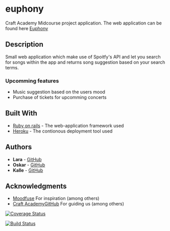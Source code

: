 # euphony

Craft Academy Midcourse project application.
The web application can be found here [Euphony](https://euphonyapp.herokuapp.com/)

## Description
Small web application which make use of Spoitfy's API and let you search for songs within the app and returns song suggestion based on your search terms.

### Upcomming features 
* Music suggestion based on the users mood
* Purchase of tickets for upcomming concerts

## Built With

* [Ruby on rails](http://rubyonrails.org/) - The web-application framework used
* [Heroku](https://www.heroku.com/) - The contionous deployment tool used

## Authors

* **Lara** - [GitHub](https://github.com/larathordar)
* **Oskar** - [GitHub](https://github.com/OskarCA)
* **Kalle** - [GitHub](https://github.com/kmthorsnes)

## Acknowledgments

* [Moodfuse](https://moodfuse.com/) For inspiration (among others)
* [Craft Academy](https://craftacademy.se/)[GitHub](https://github.com/CraftAcademy)
 For guiding us (among others)
 
[![Coverage Status](https://coveralls.io/repos/github/CraftAcademy/euphony/badge.svg?branch=develop)](https://coveralls.io/github/CraftAcademy/euphony?branch=develop)

[![Build Status](https://semaphoreci.com/api/v1/craftacademy/euphony/branches/develop/badge.svg)](https://semaphoreci.com/craftacademy/euphony)
